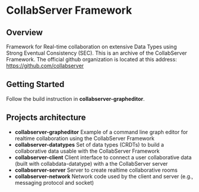 # CollabServer Framework

## Overview

Framework for Real-time collaboration on extensive Data Types using Strong Eventual Consistency (SEC).
This is an archive of the CollabServer Framework.
The official github organization is located at this address: <https://github.com/collabserver>

## Getting Started

Follow the build instruction in **collabserver-grapheditor**.

## Projects architecture

- **collabserver-grapheditor**
Example of a command line graph editor for realtime collaboration using the CollabServer Framework
- **collabserver-datatypes**
Set of data types (CRDTs) to build a collaborative data usable with the CollabServer Framework
- **collabserver-client**
Client interface to connect a user collaborative data (built with collabdata-datatype) with a the CollabServer server
- **collabserver-server**
Server to create realtime collaborative rooms
- **collabserver-network**
Network code used by the client and server (e.g., messaging protocol and socket)
